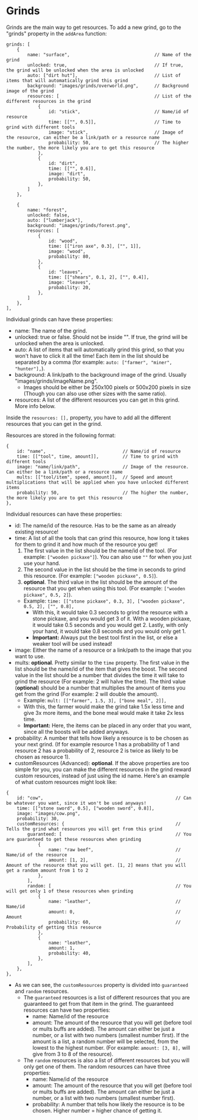 # Grinds

Grinds are the main way to get resources. To add a new grind, go to the "grinds" property in the `addArea` function:

```
grinds: [
    {
        name: "surface",                                // Name of the grind
        unlocked: true,                                 // If true, the grind will be unlocked when the area is unlocked
        auto: ["dirt hut"],                             // List of items that will automatically grind this grind
        background: "images/grinds/overworld.png",      // Background image of the grind
        resources: [                                    // List of the different resources in the grind
            {
                id: "stick",                            // Name/id of resource        
                time: [["", 0.5]],                      // Time to grind with different tools
                image: "stick",                         // Image of the resource, can either be a link/path or a resource name
                probability: 50,                        // The higher the number, the more likely you are to get this resource
            },
            {
                id: "dirt",
                time: [["", 0.6]],
                image: "dirt",
                probability: 50,
            },
        ]
    },

    {
        name: "forest",
        unlocked: false,
        auto: ["lumberjack"],
        background: "images/grinds/forest.png",
        resources: [
            {
                id: "wood",     
                time: [["iron axe", 0.3], ["", 1]],
                image: "wood",
                probability: 80,
            },
            {
                id: "leaves",
                time: [["shears", 0.1, 2], ["", 0.4]],
                image: "leaves",
                probability: 20,
            },
        ]
    },
],
```

Individual grinds can have these properties:

 - name: The name of the grind.
 - unlocked: true or false. Should not be inside "". If true, the grind will be unlocked when the area is unlocked.
 - auto: A list of items that will automatically grind this grind, so that you won't have to click it all the time! Each item in the list should be separated by a comma (for example: `auto: ["farmer", "miner", "hunter"],`).
 - background: A link/path to the background image of the grind. Usually "images/grinds/imageName.png".
   - Images should be either be 250x100 pixels or 500x200 pixels in size (Though you can also use other sizes with the same ratio).
 - resources: A list of the different resources you can get in this grind. More info below.

Inside the `resources: [],` property, you have to add all the different resources that you can get in the grind.


Resources are stored in the following format:
```
{
    id: "name",                             // Name/id of resource        
    time: [["tool", time, amount]],         // Time to grind with different tools
    image: "name/link/path",                // Image of the resource. Can either be a link/path or a resource name
    mults: [["tool/item", speed, amount]],  // Speed and amount multiplications that will be applied when you have unlocked different items
    probability: 50,                        // The higher the number, the more likely you are to get this resource
},
```

Individual resources can have these properties:

 - id: The name/id of the resource. Has to be the same as an already existing resource!
 - time: A list of all the tools that can grind this resource, how long it takes for them to grind it and how much of the resource you get!
   1. The first value in the list should be the name/id of the tool. (For example: `["wooden pickaxe"]`). You can also use `""` for when you just use your hand.
   2. The second value in the list should be the time in seconds to grind this resource. (For example: `["wooden pickaxe", 0.5]`).
   3. **optional**. The third value in the list should be the amount of the resource that you get when using this tool. (For example: `["wooden pickaxe", 0.5, 2]`).
   - Example: `time: [["stone pickaxe", 0.3, 3], ["wooden pickaxe", 0.5, 2], ["", 0.8],`
     - With this, it would take 0.3 seconds to grind the resource with a stone pickaxe, and you would get 3 of it. With a wooden pickaxe, it would take 0.5 seconds and you would get 2. Lastly, with only your hand, it would take 0.8 seconds and you would only get 1.
     - **Important:** Always put the best tool first in the list, or else a weaker tool will be used instead!
 - image: Either the name of a resource or a link/path to the image that you want to use.
 - mults: **optional**. Pretty similar to the `time` property. The first value in the list should be the name/id of the item that gives the boost. The second value in the list should be a number that divides the time it will take to grind the resource (For example: 2 will halve the time). The third value (**optional**) should be a number that multiplies the amount of items you get from the grind (For example: 2 will double the amount).
   - Example: `mult: [["farmer", 1.5, 3], ["bone meal", 2]],`
   - With this, the farmer would make the grind take 1.5x less time and give 3x more items, and the bone meal would make it take 2x less time.
   - **Important:** Here, the items can be placed in any order that you want, since all the boosts will be added anyways.
 - probability: A number that tells how likely a resource is to be chosen as your next grind. (If for example resource 1 has a probability of 1 and resource 2 has a probability of 2, resource 2 is twice as likely to be chosen as resource 1).
 - customResources (Advanced): **optional**. If the above properties are too simple for you, you can make the different resources in the grind reward custom resources, instead of just using the id name. Here's an example of what custom resources might look like:

```
{
    id: "cow",                                                  // Can be whatever you want, since it won't be used anyways!
    time: [["stone sword", 0.5], ["wooden sword", 0.8]],
    image: "images/cow.png",
    probability: 30,
    customResources: {                                          // Tells the grind what resources you will get from this grind
        guaranteed: [                                           // You are guaranteed to get these resources when grinding
            {
                name: "raw beef",                               // Name/id of the resource
                amount: [1, 2],                                 // Amount of the resource that you will get. [1, 2] means that you will get a random amount from 1 to 2
            },
        ],
        random: [                                               // You will get only 1 of these resources when grinding
            {
                name: "leather",                                // Name/id
                amount: 0,                                      // Amount
                probability: 60,                                // Probability of getting this resource
            },
            {
                name: "leather",
                amount: 1,
                probability: 40,
            },
        ],
    },
},
```

 - As we can see, the `customResources` property is divided into `guaranteed` and `random` resources.
   - The `guaranteed` resources is a list of different resources that you are guaranteed to get from that item in the grind. The guaranteed resources can have two properties:
     - name: Name/id of the resource
     - amount: The amount of the resource that you will get (before tool or mults buffs are added). The amount can either be just a number, or a list with two numbers (smallest number first). If the amount is a list, a random number will be selected, from the lowest to the highest number. (For example: `amount: [3, 8],` will give from 3 to 8 of the resource).
   - The `random` resources is also a list of different resources but you will only get one of them. The random resources can have three properties:
     - name: Name/id of the resource
     - amount: The amount of the resource that you will get (before tool or mults buffs are added). The amount can either be just a number, or a list with two numbers (smallest number first).
     - probability: A number that tells how likely the resource is to be chosen. Higher number = higher chance of getting it.